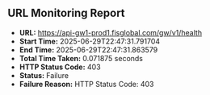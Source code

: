 ## URL Monitoring Report

- **URL:** https://api-gw1-prod1.fisglobal.com/gw/v1/health
- **Start Time:** 2025-06-29T22:47:31.791704
- **End Time:** 2025-06-29T22:47:31.863579
- **Total Time Taken:** 0.071875 seconds
- **HTTP Status Code:** 403
- **Status:** Failure
- **Failure Reason:** HTTP Status Code: 403
